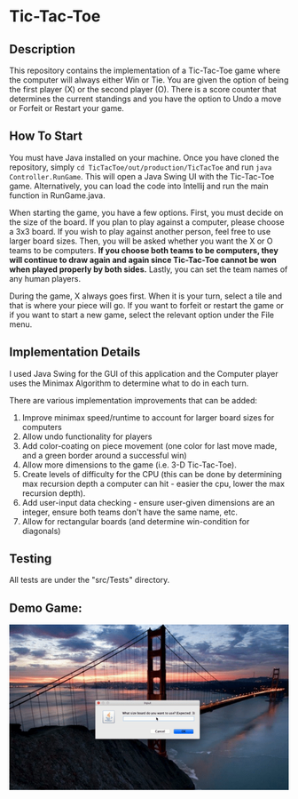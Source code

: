 # Tic-Tac-Toe

## Description
This repository contains the implementation of a Tic-Tac-Toe game where the
computer will always either Win or Tie. You are given the option of being the
first player (X) or the second player (O). There is a score counter that
determines the current standings and you have the option to Undo a move or
Forfeit or Restart your game.

## How To Start
You must have Java installed on your machine. Once you have cloned the
repository, simply `cd TicTacToe/out/production/TicTacToe` and run
`java Controller.RunGame`. This will open a Java Swing UI with the Tic-Tac-Toe
game. Alternatively, you can load the code into Intellij and run the main
function in RunGame.java.

When starting the game, you have a few options. First, you must decide on the
size of the board. If you plan to play against a computer, please choose a 3x3
board. If you wish to play against another person, feel free to use larger board
sizes. Then, you will be asked whether you want the X or O teams to be
computers. **If you choose both teams to be computers, they will continue to
draw again and again since Tic-Tac-Toe cannot be won when played properly by
both sides.** Lastly, you can set the team names of any human players.

During the game, X always goes first. When it is your turn, select a tile and
that is where your piece will go. If you want to forfeit or restart the game or
if you want to start a new game, select the relevant option under the File menu.

## Implementation Details
I used Java Swing for the GUI of this application and the Computer player uses
the Minimax Algorithm to determine what to do in each turn.

There are various implementation improvements that can be added:
1. Improve minimax speed/runtime to account for larger board sizes for computers
2. Allow undo functionality for players
3. Add color-coating on piece movement (one color for last move made, and a
green border around a successful win)
4. Allow more dimensions to the game (i.e. 3-D Tic-Tac-Toe).
5. Create levels of difficulty for the CPU (this can be done by determining max
recursion depth a computer can hit - easier the cpu, lower the max recursion
depth).
6. Add user-input data checking - ensure user-given dimensions are an integer,
ensure both teams don't have the same name, etc.
7. Allow for rectangular boards (and determine win-condition for diagonals)

## Testing
All tests are under the "src/Tests" directory.

## Demo Game:
![alt text](https://github.com/arnmishra/TicTacToe/raw/master/Demo.gif "Demo")
